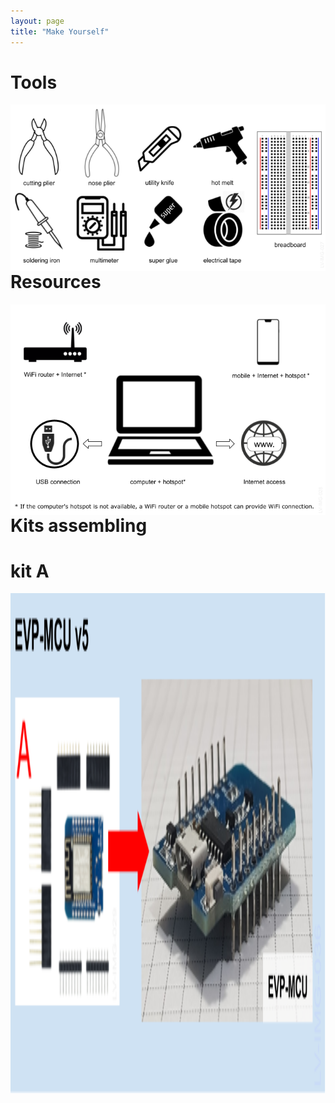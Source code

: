 ```yaml
---
layout: page
title: "Make Yourself"
---
```


<style>
    #conteudo {
    margin-right: 1000px;
}
</style>

<h1>Tools</h1>

<p><img style="float: left; margin-right: 1000px;" src="/photos/LV-IMG-027-v3 Tools (EN).png"></p>
<br/><br/>

----
<h1>Resources</h1>

<p><img style="float: left; margin-right: 1000px;" src="/photos/LV-IMG-028-v1 Resources.png"></p>
<br/><br/>

----
<h1>Kits assembling</h1>


<h1>kit A</h1>
<p><img style="float: left;" src="/photos/LV-IMG-036 20-0200 Kit A parts-assembled.png" height = 800px></p>
<br/><br/>
<div id="conteudo">
<p><img style="float: left;" src="/photos/LV-IMG-117 EVP-MCU assembly parts Step1.png"></p>
<br/><br/>
</div>
